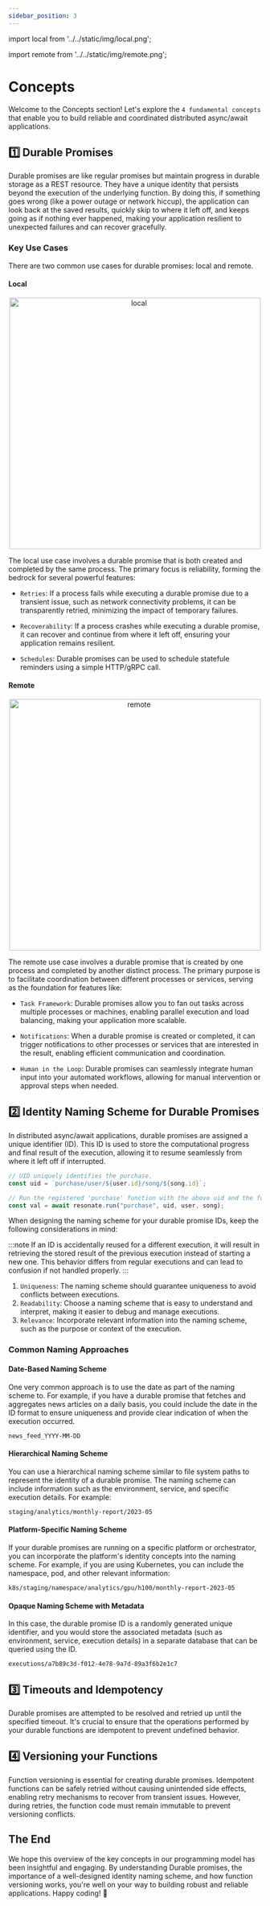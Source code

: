 ```yaml
---
sidebar_position: 3
---
```


import local from '../../static/img/local.png';

import remote from '../../static/img/remote.png';

# Concepts

Welcome to the Concepts section! Let's explore the `4 fundamental concepts` that enable you to build reliable and coordinated distributed async/await applications.

## 1️⃣ Durable Promises

Durable promises are like regular promises but maintain progress in durable storage as a REST resource. They have a unique identity that persists beyond the execution of the underlying function. By doing this, if something goes wrong (like a power outage or network hiccup), the application can look back at the saved results, quickly skip to where it left off, and keeps going as if nothing ever happened, making your application resilient to unexpected failures and can recover gracefully.

### Key Use Cases

There are two common use cases for durable promises: local and remote.

#### Local

<center>
<img src={local} alt="local" width="500" /> 
</center>

The local use case involves a durable promise that is both created and completed by the same process. The primary focus is reliability, forming the bedrock for several powerful features:

- `Retries`: If a process fails while executing a durable promise due to a transient issue, such as network connectivity problems, it can be transparently retried, minimizing the impact of temporary failures.

- `Recoverability`: If a process crashes while executing a durable promise, it can recover and continue from where it left off, ensuring your application remains resilient.

- `Schedules`: Durable promises can be used to schedule statefule reminders using a simple HTTP/gRPC call.

#### Remote

<center>
<img src={remote} alt="remote" width="500" /> 
</center>

The remote use case involves a durable promise that is created by one process and completed by another distinct process. The primary purpose is to facilitate coordination between different processes or services, serving as the foundation for features like:

- `Task Framework`: Durable promises allow you to fan out tasks across multiple processes or machines, enabling parallel execution and load balancing, making your application more scalable.

- `Notifications`: When a durable promise is created or completed, it can trigger notifications to other processes or services that are interested in the result, enabling efficient communication and coordination.

- `Human in the Loop`: Durable promises can seamlessly integrate human input into your automated workflows, allowing for manual intervention or approval steps when needed.

## 2️⃣ Identity Naming Scheme for Durable Promises

In distributed async/await applications, durable promises are assigned a unique identifier (ID). This ID is used to store the computational progress and final result of the execution, allowing it to resume seamlessly from where it left off if interrupted.

```ts title="purchase.ts"
// UID uniquely identifies the purchase.
const uid = `purchase/user/${user.id}/song/${song.id}`;

// Run the registered 'purchase' function with the above uid and the following function arguments.
const val = await resonate.run("purchase", uid, user, song);
```

When designing the naming scheme for your durable promise IDs, keep the following considerations in mind:

:::note
If an ID is accidentally reused for a different execution, it will result in retrieving the stored result of the previous execution instead of starting a new one. This behavior differs from regular executions and can lead to confusion if not handled properly.
:::

1. `Uniqueness`: The naming scheme should guarantee uniqueness to avoid conflicts between executions.
2. `Readability`: Choose a naming scheme that is easy to understand and interpret, making it easier to debug and manage executions.
3. `Relevance`: Incorporate relevant information into the naming scheme, such as the purpose or context of the execution.

### Common Naming Approaches

#### Date-Based Naming Scheme

One very common approach is to use the date as part of the naming scheme to. For example, if you have a durable promise that fetches and aggregates news articles on a daily basis, you could include the date in the ID format to ensure uniqueness and provide clear indication of when the execution occurred.

```
news_feed_YYYY-MM-DD
```

#### Hierarchical Naming Scheme

You can use a hierarchical naming scheme similar to file system paths to represent the identity of a durable promise. The naming scheme can include information such as the environment, service, and specific execution details. For example:

```
staging/analytics/monthly-report/2023-05
```

#### Platform-Specific Naming Scheme

If your durable promises are running on a specific platform or orchestrator, you can incorporate the platform's identity concepts into the naming scheme. For example, if you are using Kubernetes, you can include the namespace, pod, and other relevant information:

```
k8s/staging/namespace/analytics/gpu/h100/monthly-report-2023-05
```

#### Opaque Naming Scheme with Metadata

In this case, the durable promise ID is a randomly generated unique identifier, and you would store the associated metadata (such as environment, service, execution details) in a separate database that can be queried using the ID.

```
executions/a7b89c3d-f012-4e78-9a7d-89a3f6b2e1c7
```

## 3️⃣ Timeouts and Idempotency

Durable promises are attempted to be resolved and retried up until the specified timeout. It's crucial to ensure that the operations performed by your durable functions are idempotent to prevent undefined behavior.

## 4️⃣ Versioning your Functions

Function versioning is essential for creating durable promises. Idempotent functions can be safely retried without causing unintended side effects, enabling retry mechanisms to recover from transient issues. However, during retries, the function code must remain immutable to prevent versioning conflicts.

## The End

We hope this overview of the key concepts in our programming model has been insightful and engaging. By understanding Durable promises, the importance of a well-designed identity naming scheme, and how function versioning works, you're well on your way to building robust and reliable applications. Happy coding! 🚀
